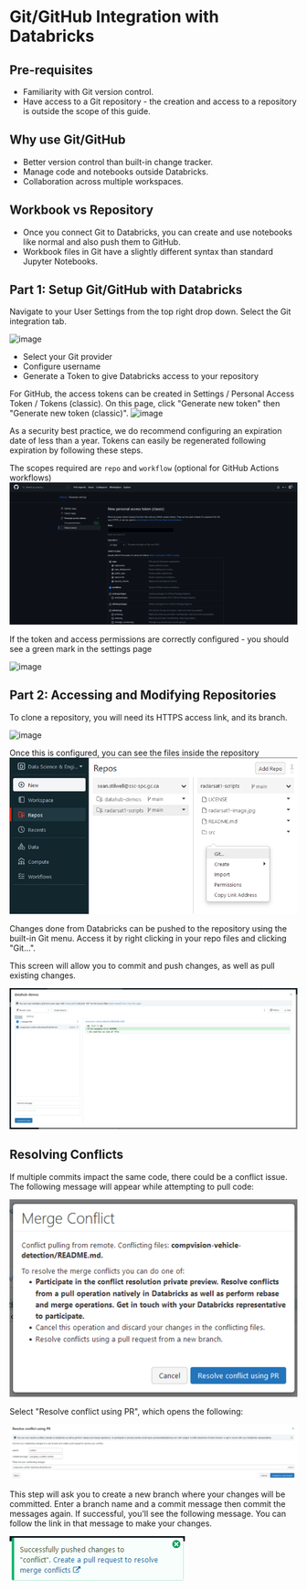 # Git/GitHub Integration with Databricks

## Pre-requisites

- Familiarity with Git version control.
- Have access to a Git repository - the creation and access to a repository is outside the scope of this guide.

## Why use Git/GitHub

- Better version control than built-in change tracker.
- Manage code and notebooks outside Databricks.
- Collaboration across multiple workspaces.

## Workbook vs Repository

- Once you connect Git to Databricks, you can create and use notebooks like normal and also push them to GitHub.
- Workbook files in Git have a slightly different syntax than standard Jupyter Notebooks.

## Part 1: Setup Git/GitHub with Databricks

Navigate to your User Settings from the top right drop down. Select the Git integration tab.

![image](https://user-images.githubusercontent.com/3179656/236484074-eb2b631a-b130-4eda-8554-26a79bf8bb9d.png)

- Select your Git provider
- Configure username
- Generate a Token to give Databricks access to your repository

For GitHub, the access tokens can be created in Settings / Personal Access Token / Tokens (classic). On this page, click "Generate new token" then "Generate new token (classic)".
![image](https://user-images.githubusercontent.com/3179656/236484380-d193ae59-1a9c-434e-a7ec-790d691c1a89.png)

As a security best practice, we do recommend configuring an expiration date of less than a year. Tokens can easily be regenerated following expiration by following these steps.

The scopes required are `repo` and `workflow` (optional for GitHub Actions workflows)
![image](TokenScopes.png)

If the token and access permissions are correctly configured - you should see a green mark in the settings page

![image](https://user-images.githubusercontent.com/3179656/236485049-c9a97fd0-3737-4c7d-9f3d-58242a32363c.png)

## Part 2: Accessing and Modifying Repositories

To clone a repository, you will need its HTTPS access link, and its branch.

![image](https://user-images.githubusercontent.com/3179656/236485166-3ed15a99-2ad6-4a97-9d17-8f46bbf1c111.png)

Once this is configured, you can see the files inside the repository
![image](GitMenu.png)

Changes done from Databricks can be pushed to the repository using the built-in Git menu. Access it by right clicking in your repo files and clicking "Git...".

This screen will allow you to commit and push changes, as well as pull existing changes.

![image](GitMenu2.png)

## Resolving Conflicts

If multiple commits impact the same code, there could be a conflict issue. The following message will appear while attempting to pull code:

![image](MergeConflict.png)

Select "Resolve conflict using PR", which opens the following:

![image](MergeConflict2.png)

This step will ask you to create a new branch where your changes will be committed. Enter a branch name and a commit message then commit the messages again. If successful, you'll see the following message. You can follow the link in that message to make your changes.

![image](MergeConflict3.png)

<!-- ## Automating Git pulls

?? -->
